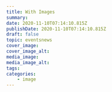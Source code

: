 ```yaml
---
title: With Images
summary:
date: 2020-11-10T07:14:10.815Z
publishDate: 2020-11-10T07:14:10.815Z
draft: false
topic: eventsnews
cover_image:
cover_image_alt:
media_image:
media_image_alt:
tags:
categories:
    - image
---
```

